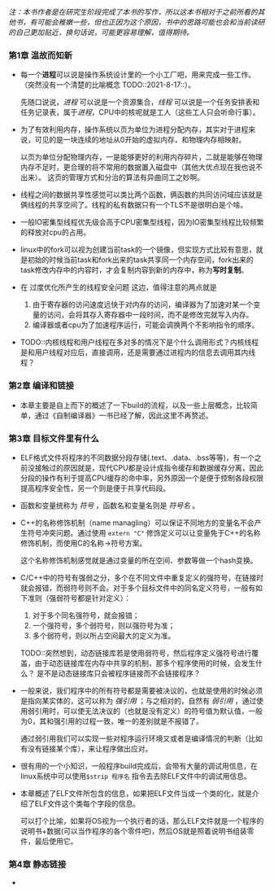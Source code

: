 *注：本书作者是在研究生阶段完成了本书的写作，所以这本书相对于之前所看的其他书，有可能会稚嫩一些，但也正因为这个原因，书中的思路可能也会和当前读研的自己更加贴近，换句话说，可能更容易理解，值得期待。*

### 第1章 温故而知新

- 每一个**进程**可以说是操作系统设计里的一个小工厂吧，用来完成一些工作。（突然没有一个清楚的比喻概念 TODO::2021-8-17::）。

  先随口说说，*进程* 可以说是一个资源集合，*线程* 可以说是一个任务安排表和任务记录表，属于*进程*，CPU中的核呢就是工人（这些工人只会听命行事）。

- 为了有效利用内存，操作系统以页为单位为进程分配内存，其实对于进程来说，可见的是一块连续的地址从0开始的虚拟内存，和物理内存相映射。

  以页为单位分配物理内存，一是能够更好的利用内存碎片，二就是能够在物理内存不足时，更合理的将不常用的数据置入磁盘中（其他大优点现在我也说不出来）。 这页的管理方式和分治的算法有异曲同工之妙啊。

- 线程之间的数据共享性感觉可以类比两个函数，俩函数的共同访问域应该就是俩线程的共享空间了。线程的私有数据只有一个TLS不是很明白是个啥。

- 一般IO密集型线程优先级会高于CPU密集型线程，因为IO密集型线程比较频繁的释放对cpu的占用。

- linux中的fork可以视为创建当前task的一个镜像，但实现方式比较有意思，就是初始的时候当前task和fork出来的task共享同一个内存空间，fork出来的task修改内存中的内容时，才会复制内容到新的内存中，称为**写时复制**。

- 在 过度优化所产生的线程安全问题 这边，值得注意的两点就是

  1. 由于寄存器的访问速度远快于对内存的访问，编译器为了加速对某一个变量的访问，会将其存入寄存器中一段时间，而不是修改完就写入内存。
  2. 编译器或者cpu为了加速程序运行，可能会调换两个不影响指令的顺序。

- TODO::内核线程和用户线程在多对多的情况下是个什么调用形式？内核线程是和用户线程对应后，直接调用，还是需要通过进程内的信息去调用其内线程？

### 第2章 编译和链接

- 本章主要是自上而下的概述了一下build的流程，以及一些上层概念，比较简单，通过《自制编译器》一书已经了解，因此这里不再赘述。

### 第3章 目标文件里有什么

- ELF格式文件将程序的不同数据分段存储(.text、.data、.bss等等)，有一个之前没接触过的原因就是，现代CPU都是设计成指令缓存和数据缓存分离，因此分段的操作有利于提高CPU缓存的命中率，另外原因一个是便于控制各段权限提高程序安全性，另一个则是便于共享代码段。

- 函数和变量统称为 *符号* ，函数名和变量名则是 *符号名* 。

- C++的名称修饰机制（name managling）可以保证不同地方的变量名不会产生符号冲突问题。通过使用 `extern "C"` 修饰定义可以让变量免于C++的名称修饰机制，而使用C的名称->符号方案。 

  这个名称修饰机制感觉就是通过变量的所在空间、参数等做一个hash变换。

- C/C++中的符号有强弱之分，多个在不同文件中重复定义的强符号，在链接时就会报错，而弱符号则不会。对于多个目标文件中的同名定义符号，一般有如下准则（强弱符号都是针对定义）：

  1. 对于多个同名强符号，就会报错；
  2. 一个强符号，多个弱符号，则以强符号为准；
  3. 多个弱符号，则以所占空间最大的定义为准。

  TODO::突然想到，动态链接库若是使用弱符号，然后程序定义强符号进行覆盖，由于动态链接库在内存中共享的机制，那多个程序使用的时候，会发生什么？  是不是动态链接库只会被程序链接而不会链接程序？

- 一般来说，我们程序中的所有符号都是需要被决议的，也就是使用的时候必须是指向某实体的，这可以称为 *强引用* ；与之相对的，自然有 *弱引用* ，通过使用弱引用时，可以使无法决议的（也就是没有定义）的符号值为默认值，一般为0，其和强引用的过程一致，唯一的差别就是不报错了。

  通过弱引用我们可以实现一些对程序运行环境又或者是编译情况的判断（比如有没有链接某个库），来让程序做出应对。

- 很有用的一个小知识，一般程序build完成后，会带有大量的调试用信息，在linux系统中可以使用`$strip 程序名` 指令去去除ELF文件中的调试用信息。

- 本章概述了ELF文件所包含的信息，如果把ELF文件当成一个类的化，就是介绍了ELF文件这个类每个字段的信息。

  可以打个比喻，如果将OS视为一个执行者的话，那么ELF文件就是一个程序的 说明书+数据(可以当作程序的各个零件吧)，然后OS就是照着说明书组装零件，最后使用它。

### 第4章 静态链接

- 